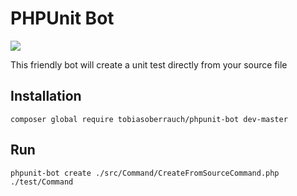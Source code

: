 # PHPUnit Bot

[![](https://raw.githubusercontent.com/tobiasoberrauch/phpunit-bot/master/asset/robot.png=x400)](https://github.com/tobiasoberrauch/phpunit-bot)

This friendly bot will create a unit test directly from your source file

## Installation

    composer global require tobiasoberrauch/phpunit-bot dev-master
    
## Run

    phpunit-bot create ./src/Command/CreateFromSourceCommand.php ./test/Command